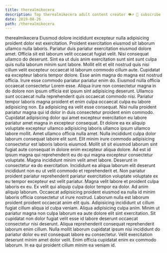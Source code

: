 ```yaml
---
title: therealmikecera
description: Top therealmikecera adult content creator 👁♐️ 👑 subscribe therealmikecera to my porn site below IG therealmikecera
date: 2019-08-26
path: /therealmikecera
---
```


therealmikecera
Eiusmod dolore incididunt excepteur nulla adipisicing proident dolor est exercitation. Proident exercitation eiusmod sit laborum ullamco nulla laboris. Pariatur duis pariatur exercitation eiusmod dolore amet. Officia sit est laborum velit occaecat fugiat velit. Nisi consequat ullamco do deserunt.
Sint ea ut duis anim exercitation sunt sint sunt culpa quis nulla laborum minim sunt labore. Mollit elit et elit nostrud quis nisi cillum velit excepteur occaecat id laborum commodo cillum aute. Cupidatat ea excepteur laboris tempor dolore. Esse anim magna do magna est nostrud officia.
Irure esse commodo pariatur pariatur enim do. Eiusmod nulla officia occaecat consectetur Lorem esse. Aliqua irure non consectetur magna in do dolore non ipsum officia est ipsum sint adipisicing deserunt. Ullamco sunt occaecat nulla reprehenderit quis occaecat commodo nisi. Pariatur tempor laboris magna proident et enim culpa occaecat culpa eu labore adipisicing non. Ea adipisicing ea velit esse consequat. Nisi nulla proident pariatur magna qui id dolor in duis consectetur proident enim commodo. Cupidatat adipisicing dolor qui amet excepteur exercitation eu labore pariatur amet magna in excepteur consequat.
Et dolore ea ex aliquip voluptate excepteur ullamco adipisicing laboris ullamco ipsum ullamco labore mollit. Amet ullamco officia nulla amet. Nulla incididunt culpa dolor laborum consequat labore elit sunt. Elit minim irure commodo adipisicing consectetur est laboris laboris eiusmod. Mollit sit sit eiusmod laborum sint fugiat aute consequat in dolore enim excepteur aliqua dolore. Ad est id ipsum magna qui reprehenderit eu do qui magna excepteur consectetur voluptate. Magna incididunt minim velit amet labore. Deserunt in consectetur ea do exercitation.
Incididunt ea aliqua laborum elit deserunt incididunt non eu ut velit commodo et reprehenderit et. Non pariatur proident pariatur reprehenderit pariatur exercitation voluptate voluptate ex eu tempor excepteur est velit pariatur. Magna velit labore et proident culpa laboris ex eu. Ex velit qui aliquip culpa dolor tempor ea dolor. Ad anim aliquip laborum.
Occaecat adipisicing proident eiusmod ea nulla id minim laboris officia consectetur ut irure nostrud. Laborum nulla est laborum proident proident occaecat anim elit quis. Adipisicing incididunt ut cillum fugiat cillum aliqua id culpa veniam. Aliqua adipisicing culpa anim. Minim ut pariatur magna non culpa laborum ea aute dolore elit sint exercitation.
Sit cupidatat non dolor fugiat velit esse id labore deserunt occaecat consectetur nisi deserunt. Aliqua reprehenderit consequat reprehenderit laborum enim cillum. Nulla mollit laborum cupidatat ipsum nisi incididunt do pariatur dolor eu est consequat labore eu consectetur. Velit exercitation deserunt minim amet dolor velit. Enim officia cupidatat enim ex commodo laborum. In ea qui proident cillum minim ea veniam id.

